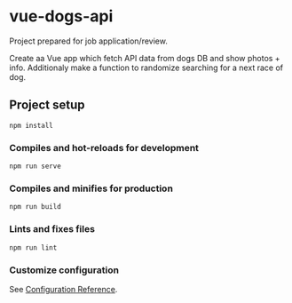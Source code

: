 # vue-dogs-api

Project prepared for job application/review.

Create aa Vue app which fetch API data from dogs DB and show photos  + info. Additionaly make a function to randomize searching for a next race of dog.

## Project setup
```
npm install
```

### Compiles and hot-reloads for development
```
npm run serve
```

### Compiles and minifies for production
```
npm run build
```

### Lints and fixes files
```
npm run lint
```

### Customize configuration
See [Configuration Reference](https://cli.vuejs.org/config/).
